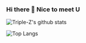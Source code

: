 ### Hi there 👋 Nice to meet U


<!--
**Triple-Z/Triple-Z** is a ✨ _special_ ✨ repository because its `README.md` (this file) appears on your GitHub profile.

Here are some ideas to get you started:

- 🔭 I’m currently working on ...
- 🌱 I’m currently learning ...
- 👯 I’m looking to collaborate on ...
- 🤔 I’m looking for help with ...
- 💬 Ask me about ...
- 📫 How to reach me: ...
- 😄 Pronouns: ...
- ⚡ Fun fact: ...
-->

![Triple-Z's github stats](https://github-readme-stats.vercel.app/api?username=Triple-Z&show_icons=true&theme=gruvbox)

![Top Langs](https://github-readme-stats.vercel.app/api/top-langs/?username=Triple-Z)
